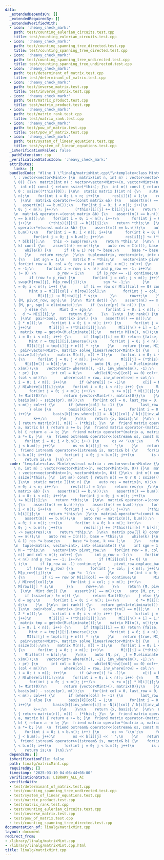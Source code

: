 ```yaml
---
data:
  _extendedDependsOn: []
  _extendedRequiredBy: []
  _extendedVerifiedWith:
  - icon: ':heavy_check_mark:'
    path: test/counting_eulerian_circuits.test.cpp
    title: test/counting_eulerian_circuits.test.cpp
  - icon: ':heavy_check_mark:'
    path: test/counting_spanning_tree_directed.test.cpp
    title: test/counting_spanning_tree_directed.test.cpp
  - icon: ':heavy_check_mark:'
    path: test/counting_spanning_tree_undirected.test.cpp
    title: test/counting_spanning_tree_undirected.test.cpp
  - icon: ':heavy_check_mark:'
    path: test/determinant_of_matrix.test.cpp
    title: test/determinant_of_matrix.test.cpp
  - icon: ':heavy_check_mark:'
    path: test/inverse_matrix.test.cpp
    title: test/inverse_matrix.test.cpp
  - icon: ':heavy_check_mark:'
    path: test/matrix_product.test.cpp
    title: test/matrix_product.test.cpp
  - icon: ':heavy_check_mark:'
    path: test/matrix_rank.test.cpp
    title: test/matrix_rank.test.cpp
  - icon: ':heavy_check_mark:'
    path: test/pow_of_matrix.test.cpp
    title: test/pow_of_matrix.test.cpp
  - icon: ':heavy_check_mark:'
    path: test/system_of_linear_equations.test.cpp
    title: test/system_of_linear_equations.test.cpp
  _isVerificationFailed: false
  _pathExtension: cpp
  _verificationStatusIcon: ':heavy_check_mark:'
  attributes:
    links: []
  bundledCode: "#line 1 \"linalg/matrixMint.cpp\"\ntemplate<class Mint>\nstruct matrix\
    \ : vector<vector<Mint>> {\n  matrix(int n, int m) : vector<vector<Mint>>(n, vector<Mint>(m,\
    \ 0)) {}\n  matrix(int n) : vector<vector<Mint>>(n, vector<Mint>(n, 0)) {}\n\n\
    \  int n() const { return ssize(*this); }\n  int m() const { return n() == 0 ?\
    \ 0 : ssize((*this)[0]); }\n\n  static matrix I(int n) {\n    auto res = matrix(n,\
    \ n);\n    for(int i = 0; i < n; i++)\n      res[i][i] = 1;\n    return res;\n\
    \  }\n\n  matrix& operator+=(const matrix &b) {\n    assert(n() == b.n());\n \
    \   assert(m() == b.m());\n    for(int i = 0; i < n(); i++)\n      for(int j =\
    \ 0; j < m(); j++)\n        (*this)[i][j] += b[i][j];\n    return *this;\n  }\n\
    \n  matrix& operator-=(const matrix &b) {\n    assert(n() == b.n());\n    assert(m()\
    \ == b.m());\n    for(int i = 0; i < n(); i++)\n      for(int j = 0; j < m();\
    \ j++)\n        (*this)[i][j] -= b[i][j];\n    return *this;\n  }\n\n  matrix&\
    \ operator*=(const matrix &b) {\n    assert(m() == b.n());\n    auto res = matrix(n(),\
    \ b.m());\n    for(int i = 0; i < n(); i++)\n      for(int k = 0; k < m(); k++)\n\
    \        for(int j = 0; j < b.m(); j++)\n          res[i][j] += (*this)[i][k]\
    \ * b[k][j];\n    this -> swap(res);\n    return *this;\n  }\n\n  matrix pow(ll\
    \ k) const {\n    assert(n() == m());\n    auto res = I(n()), base = *this;\n\
    \    while(k) {\n      if (k & 1) res *= base;\n      base *= base, k >>= 1;\n\
    \    }\n    return res;\n  }\n\n  tuple<matrix, vector<int>, int> eliminate()\
    \ {\n    int sgn = 1;\n    matrix M = *this;\n    vector<int> pivot_row;\n   \
    \ for(int row = 0, col = 0; row < n() and col < m(); col++) {\n      int p_row\
    \ = -1;\n      for(int i = row; i < n() and p_row == -1; i++)\n        if (M[i][col]\
    \ != 0) \n          p_row = i;\n      if (p_row == -1) continue;\n      pivot_row.emplace_back(row);\n\
    \      if (row != p_row) {\n        for(int j = col; j < m(); j++)\n         \
    \ swap(M[row][j], M[p_row][j]);\n        sgn *= -1;\n      }\n      for(int i\
    \ = 0; i < n(); i++) {\n        if (i == row or M[i][col] == 0) continue;\n  \
    \      Mint s = M[i][col] / M[row][col];\n        for(int j = col; j < m(); j++)\n\
    \          M[i][j] -= M[row][j] * s;\n      }\n      row++;\n    }\n    return\
    \ {M, pivot_row, sgn};\n  }\n\n  Mint det() {\n    assert(n() == m());\n    auto\
    \ [M, pr, sgn] = eliminate();\n    if (ssize(pr) != n()) {\n      return Mint(0);\n\
    \    } else {\n      Mint d = sgn;\n      for(int i = 0; i < n(); i++)\n     \
    \   d *= M[i][i];\n      return d;\n    }\n  }\n\n  int rank() {\n    return get<1>(eliminate()).size();\n\
    \  }\n\n  pair<bool, matrix> inv() {\n    assert(n() == m());\n    matrix M(n(),\
    \ 2 * n());\n    for(int i = 0; i < n(); i++) {\n      for(int j = 0; j < n();\
    \ j++)\n        M[i][j] = (*this)[i][j];\n      M[i][n() + i] = 1;\n    }\n  \
    \  matrix tmp = get<0>(M.eliminate());\n    matrix MI(n(), n());\n    for(int\
    \ i = 0; i < n(); i++) {\n      if (tmp[i][i] == 0) return {false, matrix(0, 0)};\n\
    \      Mint r = tmp[i][i].inverse();\n      for(int j = 0; j < n(); j++)\n   \
    \     MI[i][j] = tmp[i][j + n()] * r;\n    }\n    return {true, MI};\n  }\n\n\
    \  pair<vector<Mint>, matrix> solve_linear(vector<Mint> b) {\n    assert(n() ==\
    \ ssize(b));\n\n    matrix M(n(), m() + 1);\n    for(int i = 0; i < n(); i++)\
    \ {\n      for(int j = 0; j < m(); j++)\n        M[i][j] = (*this)[i][j];\n  \
    \    M[i][m()] = b[i];\n    }\n\n    auto [N, pr, _] = M.eliminate();\n    vector<Mint>\
    \ x(m());\n    vector<int> where(m(), -1), inv_where(m(), -1);\n    for(int row\
    \ : pr) {\n      int col = 0;\n      while(N[row][col] == 0) col++;\n      if\
    \ (col < m())\n        where[col] = row, inv_where[row] = col;\n    }\n\n    for(int\
    \ i = 0; i < m(); i++)\n      if (where[i] != -1)\n        x[i] = N[where[i]][m()]\
    \ / N[where[i]][i];\n\n    for(int i = 0; i < n(); i++) {\n      Mint s = -N[i][m()];\n\
    \      for(int j = 0; j < m(); j++)\n        s += x[j] * N[i][j];\n      if (s\
    \ != Mint(0))\n        return {vector<Mint>(), matrix(0)};\n    }\n\n    matrix\
    \ basis(m() - ssize(pr), m());\n    for(int col = 0, last_row = 0, k = 0; col\
    \ < m(); col++) {\n      if (where[col] != -1) {\n        last_row = where[col];\n\
    \      } else {\n        basis[k][col] = 1;\n        for(int i = 0; i <= last_row;\
    \ i++)\n          basis[k][inv_where[i]] = -N[i][col] / N[i][inv_where[i]];\n\
    \        k++;\n      }\n    }\n\n    return {x, basis};\n  }\n\n  matrix operator-()\
    \ { return matrix(n(), m()) - (*this); }\n  \n  friend matrix operator+(matrix\
    \ a, matrix b) { return a += b; }\n  friend matrix operator-(matrix a, matrix\
    \ b) { return a -= b; }\n  friend matrix operator*(matrix a, matrix b) { return\
    \ a *= b; }\n  \n  friend ostream& operator<<(ostream& os, const matrix& b) {\n\
    \    for(int i = 0; i < b.n(); i++) {\n      os << '\\n';\n      for(int j = 0;\
    \ j < b.m(); j++)\n        os << b[i][j] << ' ';\n    }\n    return os;\n  }\n\
    \  friend istream& operator>>(istream& is, matrix& b) {\n    for(int i = 0; i\
    \ < b.n(); i++)\n      for(int j = 0; j < b.m(); j++)\n        is >> b[i][j];\n\
    \    return is;\n  }\n};\n"
  code: "template<class Mint>\nstruct matrix : vector<vector<Mint>> {\n  matrix(int\
    \ n, int m) : vector<vector<Mint>>(n, vector<Mint>(m, 0)) {}\n  matrix(int n)\
    \ : vector<vector<Mint>>(n, vector<Mint>(n, 0)) {}\n\n  int n() const { return\
    \ ssize(*this); }\n  int m() const { return n() == 0 ? 0 : ssize((*this)[0]);\
    \ }\n\n  static matrix I(int n) {\n    auto res = matrix(n, n);\n    for(int i\
    \ = 0; i < n; i++)\n      res[i][i] = 1;\n    return res;\n  }\n\n  matrix& operator+=(const\
    \ matrix &b) {\n    assert(n() == b.n());\n    assert(m() == b.m());\n    for(int\
    \ i = 0; i < n(); i++)\n      for(int j = 0; j < m(); j++)\n        (*this)[i][j]\
    \ += b[i][j];\n    return *this;\n  }\n\n  matrix& operator-=(const matrix &b)\
    \ {\n    assert(n() == b.n());\n    assert(m() == b.m());\n    for(int i = 0;\
    \ i < n(); i++)\n      for(int j = 0; j < m(); j++)\n        (*this)[i][j] -=\
    \ b[i][j];\n    return *this;\n  }\n\n  matrix& operator*=(const matrix &b) {\n\
    \    assert(m() == b.n());\n    auto res = matrix(n(), b.m());\n    for(int i\
    \ = 0; i < n(); i++)\n      for(int k = 0; k < m(); k++)\n        for(int j =\
    \ 0; j < b.m(); j++)\n          res[i][j] += (*this)[i][k] * b[k][j];\n    this\
    \ -> swap(res);\n    return *this;\n  }\n\n  matrix pow(ll k) const {\n    assert(n()\
    \ == m());\n    auto res = I(n()), base = *this;\n    while(k) {\n      if (k\
    \ & 1) res *= base;\n      base *= base, k >>= 1;\n    }\n    return res;\n  }\n\
    \n  tuple<matrix, vector<int>, int> eliminate() {\n    int sgn = 1;\n    matrix\
    \ M = *this;\n    vector<int> pivot_row;\n    for(int row = 0, col = 0; row <\
    \ n() and col < m(); col++) {\n      int p_row = -1;\n      for(int i = row; i\
    \ < n() and p_row == -1; i++)\n        if (M[i][col] != 0) \n          p_row =\
    \ i;\n      if (p_row == -1) continue;\n      pivot_row.emplace_back(row);\n \
    \     if (row != p_row) {\n        for(int j = col; j < m(); j++)\n          swap(M[row][j],\
    \ M[p_row][j]);\n        sgn *= -1;\n      }\n      for(int i = 0; i < n(); i++)\
    \ {\n        if (i == row or M[i][col] == 0) continue;\n        Mint s = M[i][col]\
    \ / M[row][col];\n        for(int j = col; j < m(); j++)\n          M[i][j] -=\
    \ M[row][j] * s;\n      }\n      row++;\n    }\n    return {M, pivot_row, sgn};\n\
    \  }\n\n  Mint det() {\n    assert(n() == m());\n    auto [M, pr, sgn] = eliminate();\n\
    \    if (ssize(pr) != n()) {\n      return Mint(0);\n    } else {\n      Mint\
    \ d = sgn;\n      for(int i = 0; i < n(); i++)\n        d *= M[i][i];\n      return\
    \ d;\n    }\n  }\n\n  int rank() {\n    return get<1>(eliminate()).size();\n \
    \ }\n\n  pair<bool, matrix> inv() {\n    assert(n() == m());\n    matrix M(n(),\
    \ 2 * n());\n    for(int i = 0; i < n(); i++) {\n      for(int j = 0; j < n();\
    \ j++)\n        M[i][j] = (*this)[i][j];\n      M[i][n() + i] = 1;\n    }\n  \
    \  matrix tmp = get<0>(M.eliminate());\n    matrix MI(n(), n());\n    for(int\
    \ i = 0; i < n(); i++) {\n      if (tmp[i][i] == 0) return {false, matrix(0, 0)};\n\
    \      Mint r = tmp[i][i].inverse();\n      for(int j = 0; j < n(); j++)\n   \
    \     MI[i][j] = tmp[i][j + n()] * r;\n    }\n    return {true, MI};\n  }\n\n\
    \  pair<vector<Mint>, matrix> solve_linear(vector<Mint> b) {\n    assert(n() ==\
    \ ssize(b));\n\n    matrix M(n(), m() + 1);\n    for(int i = 0; i < n(); i++)\
    \ {\n      for(int j = 0; j < m(); j++)\n        M[i][j] = (*this)[i][j];\n  \
    \    M[i][m()] = b[i];\n    }\n\n    auto [N, pr, _] = M.eliminate();\n    vector<Mint>\
    \ x(m());\n    vector<int> where(m(), -1), inv_where(m(), -1);\n    for(int row\
    \ : pr) {\n      int col = 0;\n      while(N[row][col] == 0) col++;\n      if\
    \ (col < m())\n        where[col] = row, inv_where[row] = col;\n    }\n\n    for(int\
    \ i = 0; i < m(); i++)\n      if (where[i] != -1)\n        x[i] = N[where[i]][m()]\
    \ / N[where[i]][i];\n\n    for(int i = 0; i < n(); i++) {\n      Mint s = -N[i][m()];\n\
    \      for(int j = 0; j < m(); j++)\n        s += x[j] * N[i][j];\n      if (s\
    \ != Mint(0))\n        return {vector<Mint>(), matrix(0)};\n    }\n\n    matrix\
    \ basis(m() - ssize(pr), m());\n    for(int col = 0, last_row = 0, k = 0; col\
    \ < m(); col++) {\n      if (where[col] != -1) {\n        last_row = where[col];\n\
    \      } else {\n        basis[k][col] = 1;\n        for(int i = 0; i <= last_row;\
    \ i++)\n          basis[k][inv_where[i]] = -N[i][col] / N[i][inv_where[i]];\n\
    \        k++;\n      }\n    }\n\n    return {x, basis};\n  }\n\n  matrix operator-()\
    \ { return matrix(n(), m()) - (*this); }\n  \n  friend matrix operator+(matrix\
    \ a, matrix b) { return a += b; }\n  friend matrix operator-(matrix a, matrix\
    \ b) { return a -= b; }\n  friend matrix operator*(matrix a, matrix b) { return\
    \ a *= b; }\n  \n  friend ostream& operator<<(ostream& os, const matrix& b) {\n\
    \    for(int i = 0; i < b.n(); i++) {\n      os << '\\n';\n      for(int j = 0;\
    \ j < b.m(); j++)\n        os << b[i][j] << ' ';\n    }\n    return os;\n  }\n\
    \  friend istream& operator>>(istream& is, matrix& b) {\n    for(int i = 0; i\
    \ < b.n(); i++)\n      for(int j = 0; j < b.m(); j++)\n        is >> b[i][j];\n\
    \    return is;\n  }\n};\n"
  dependsOn: []
  isVerificationFile: false
  path: linalg/matrixMint.cpp
  requiredBy: []
  timestamp: '2025-03-10 04:06:44+08:00'
  verificationStatus: LIBRARY_ALL_AC
  verifiedWith:
  - test/determinant_of_matrix.test.cpp
  - test/counting_spanning_tree_undirected.test.cpp
  - test/system_of_linear_equations.test.cpp
  - test/matrix_product.test.cpp
  - test/matrix_rank.test.cpp
  - test/counting_eulerian_circuits.test.cpp
  - test/inverse_matrix.test.cpp
  - test/pow_of_matrix.test.cpp
  - test/counting_spanning_tree_directed.test.cpp
documentation_of: linalg/matrixMint.cpp
layout: document
redirect_from:
- /library/linalg/matrixMint.cpp
- /library/linalg/matrixMint.cpp.html
title: linalg/matrixMint.cpp
---
```

